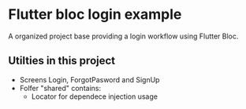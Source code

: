 # Flutter bloc login example
A organized project base providing a login workflow using Flutter Bloc. 

## Utilties in this project
 - Screens Login, ForgotPasword and SignUp
 - Folfer "shared" contains:
    - Locator for dependece injection usage
